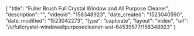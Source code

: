 {
    "title": "Fuller Brush Full Crystal Window and All Purpose Cleaner",
    "description": "",
    "videoid": "158348923",
    "date_created": "1523040590",
    "date_modified": "1523042273",
    "type": "captivate",
    "layout": "video",
    "url": "\/v\/fullcrystal-windowallpurposecleaner-wst-64539577\/158348923"
}